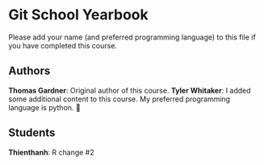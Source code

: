 # Git School Yearbook
Please add your name (and preferred programming language) to this file if you have completed this course. 

## Authors
**Thomas Gardner**: Original author of this course.
**Tyler Whitaker**: I added some additional content to this course. My preferred programming language is python. 🐍

## Students
**Thienthanh**: R change #2 
